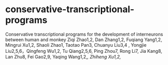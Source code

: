 # conservative-transcriptional-programs
Conservative transcriptional programs for the development of interneurons between human and monkey
Ziqi Zhao1,2, Dan Zhang1,2, Fuqiang Yang1,2, Mingrui Xu1,2, Shaoli Zhao1, Taotao Pan3, Chuanyu Liu3,4 , Yongjie Liu2,5,6，Qingfeng Wu1,2, Tu Qiang2,5,6, Ping Zhou7, Rong Li7, Jia Kang8, Lan Zhu8, Fei Gao2,9, Yaqing Wang1,2,*, Zhiheng Xu1,2,*
